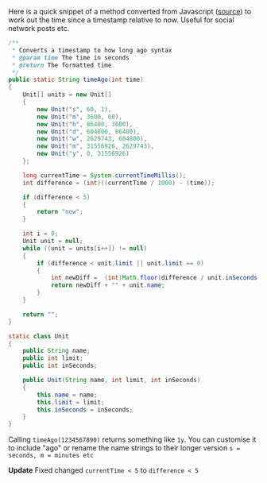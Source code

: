 Here is a quick snippet of a method converted from Javascript ([source](https://gist.github.com/1333916/c47a3b1cdcab3e0bf2b22ddd4a7720e63e166c89)) to work out the time since a timestamp relative to now. Useful for social network posts etc.

```java
/**
 * Converts a timestamp to how long ago syntax
 * @param time The time in seconds 
 * @return The formatted time
 */
public static String timeAgo(int time)
{
	Unit[] units = new Unit[]
	{
		new Unit("s", 60, 1),
		new Unit("m", 3600, 60),
		new Unit("h", 86400, 3600),
		new Unit("d", 604800, 86400),
		new Unit("w", 2629743, 604800),
		new Unit("m", 31556926, 2629743),
		new Unit("y", 0, 31556926)
	};

	long currentTime = System.currentTimeMillis();
	int difference = (int)((currentTime / 1000) - (time));

	if (difference < 5)
	{
		return "now";
	}

	int i = 0;
	Unit unit = null;
	while ((unit = units[i++]) != null) 
	{
	    if (difference < unit.limit || unit.limit == 0)
	    {
	    	int newDiff =  (int)Math.floor(difference / unit.inSeconds);
	    	return newDiff + "" + unit.name;
	    }
	}

	return "";
}

static class Unit
{
	public String name;
	public int limit;
	public int inSeconds;

	public Unit(String name, int limit, int inSeconds)
	{
		this.name = name;
		this.limit = limit;
		this.inSeconds = inSeconds;
	}
}
```

Calling `timeAgo(1234567890)` returns something like `1y`. You can customise it to include "ago" or rename the name strings to their longer version `s = seconds, m = minutes etc`

**Update** Fixed changed `currentTime < 5` to `difference < 5`